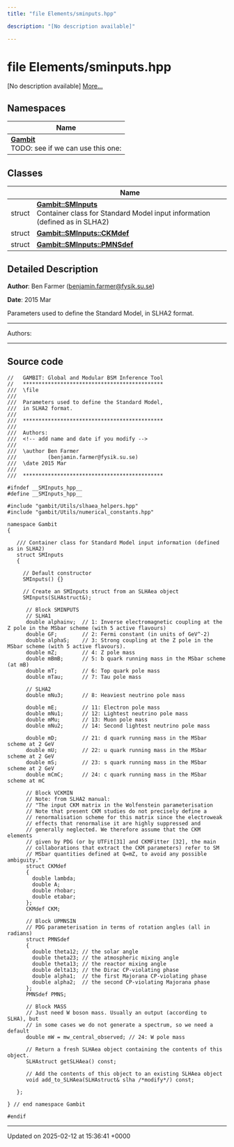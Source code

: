 ```yaml
---
title: "file Elements/sminputs.hpp"

description: "[No description available]"

---
```


# file Elements/sminputs.hpp

[No description available] [More...](#detailed-description)

## Namespaces

| Name           |
| -------------- |
| **[Gambit](/documentation/code/namespaces/namespacegambit/)** <br>TODO: see if we can use this one:  |

## Classes

|                | Name           |
| -------------- | -------------- |
| struct | **[Gambit::SMInputs](/documentation/code/classes/structgambit_1_1sminputs/)** <br>Container class for Standard Model input information (defined as in SLHA2)  |
| struct | **[Gambit::SMInputs::CKMdef](/documentation/code/classes/structgambit_1_1sminputs_1_1ckmdef/)**  |
| struct | **[Gambit::SMInputs::PMNSdef](/documentation/code/classes/structgambit_1_1sminputs_1_1pmnsdef/)**  |

## Detailed Description


**Author**: Ben Farmer ([benjamin.farmer@fysik.su.se](mailto:benjamin.farmer@fysik.su.se)) 

**Date**: 2015 Mar

Parameters used to define the Standard Model, in SLHA2 format.



------------------

Authors:



------------------




## Source code

```
//   GAMBIT: Global and Modular BSM Inference Tool
//   *********************************************
///  \file
///
///  Parameters used to define the Standard Model,
///  in SLHA2 format.
///
///  *********************************************
///
///  Authors:
///  <!-- add name and date if you modify -->
///
///  \author Ben Farmer
///          (benjamin.farmer@fysik.su.se)
///  \date 2015 Mar
///
///  *********************************************

#ifndef __SMInputs_hpp__
#define __SMInputs_hpp__

#include "gambit/Utils/slhaea_helpers.hpp"
#include "gambit/Utils/numerical_constants.hpp"

namespace Gambit
{

   /// Container class for Standard Model input information (defined as in SLHA2)
   struct SMInputs
   {

     // Default constructor
     SMInputs() {}

     // Create an SMInputs struct from an SLHAea object
     SMInputs(SLHAstruct&);

      // Block SMINPUTS
      // SLHA1
      double alphainv;  // 1: Inverse electromagnetic coupling at the Z pole in the MSbar scheme (with 5 active flavours)
      double GF;        // 2: Fermi constant (in units of GeV^-2)
      double alphaS;    // 3: Strong coupling at the Z pole in the MSbar scheme (with 5 active flavours).
      double mZ;        // 4: Z pole mass
      double mBmB;      // 5: b quark running mass in the MSbar scheme (at mB)
      double mT;        // 6: Top quark pole mass
      double mTau;      // 7: Tau pole mass

      // SLHA2
      double mNu3;      // 8: Heaviest neutrino pole mass

      double mE;        // 11: Electron pole mass
      double mNu1;      // 12: Lightest neutrino pole mass
      double mMu;       // 13: Muon pole mass
      double mNu2;      // 14: Second lightest neutrino pole mass

      double mD;        // 21: d quark running mass in the MSbar scheme at 2 GeV
      double mU;        // 22: u quark running mass in the MSbar scheme at 2 GeV
      double mS;        // 23: s quark running mass in the MSbar scheme at 2 GeV
      double mCmC;      // 24: c quark running mass in the MSbar scheme at mC

      // Block VCKMIN
      // Note: from SLHA2 manual:
      // "The input CKM matrix in the Wolfenstein parameterisation
      // Note that present CKM studies do not precisely define a
      // renormalisation scheme for this matrix since the electroweak
      // effects that renormalise it are highly suppressed and
      // generally neglected. We therefore assume that the CKM elements
      // given by PDG (or by UTFit[31] and CKMFitter [32], the main
      // collaborations that extract the CKM parameters) refer to SM
      // MSbar quantities defined at Q=mZ, to avoid any possible ambiguity."
      struct CKMdef
      {
        double lambda;
        double A;
        double rhobar;
        double etabar;
      };
      CKMdef CKM;

      // Block UPMNSIN
      // PDG parameterisation in terms of rotation angles (all in radians)
      struct PMNSdef
      {
        double theta12; // the solar angle
        double theta23; // the atmospheric mixing angle
        double theta13; // the reactor mixing angle
        double delta13; // the Dirac CP-violating phase
        double alpha1;  // the first Majorana CP-violating phase
        double alpha2;  // the second CP-violating Majorana phase
      };
      PMNSdef PMNS;

      // Block MASS
      // Just need W boson mass. Usually an output (according to SLHA), but
      // in some cases we do not generate a spectrum, so we need a default
      double mW = mw_central_observed; // 24: W pole mass

      // Return a fresh SLHAea object containing the contents of this object.
      SLHAstruct getSLHAea() const;

      // Add the contents of this object to an existing SLHAea object
      void add_to_SLHAea(SLHAstruct& slha /*modify*/) const;

   };

} // end namespace Gambit

#endif
```


-------------------------------

Updated on 2025-02-12 at 15:36:41 +0000

